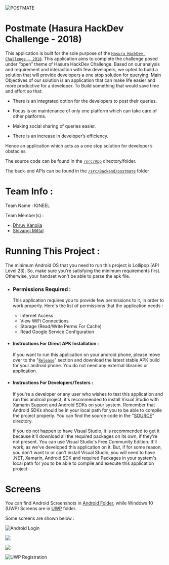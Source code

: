 ![POSTMATE](https://i.imgur.com/DAw4iIB.png)

# Postmate (Hasura HackDev Challenge - 2018)
This application is built for the sole purpose of the [`Hasura HackDev Challenge - 2018`](https://www.hackerearth.com/sprints/hasura-hackdev-challenge/). 
This application aims to complete the challenge posed under “open” theme of Hasura HackDev Challenge. 
Based on our analysis and requirement and interaction with few developers, we opted to build a solution that will provide developers a one stop solution for querying.
Main Objectives of our solution is an application that can make life easier and more productive for a developer. To Build something that would save time and effort so that:

- There is an integrated option for the developers to post their queries.

- Focus is on maintenance of only one platform which can take care of other platforms.

- Making social sharing of queries easier.

- There is an increase in developer’s efficiency.

Hence an application which acts as a one stop solution for developer’s obstacles.

The source code can be found in the [`/src/App`](https://github.com/Team-Igneel/Postmate/tree/master/src/App) directory/folder.

The back-end APIs can be found in the [`/src/Backend/postmate`](https://github.com/Team-Igneel/Postmate/tree/master/src/Backend/postmate) folder

# Team Info :
Team Name : IGNEEL

Team Member(s) : 

- [Dhruv Kanojia](https://github.com/Xonshiz)
- [Shivangi Mittal](https://github.com/shivangimittal41)

# Running This Project :
The minimum Android OS that you need to run this project is Lollipop (API Level 23). So, make sure you're satisfying the minimum requirements first. Otherwise, your handset won't be able to parse the apk file.

- ### Permissions Required :
    This application requires you to provide few permissions to it, in order to work properly. Here's the list of permissions that the application needs :
    - Internet Access
    - View WiFi Connections
    - Storage (Read/Write Perms For Cache)
    - Read Google Service Configuration
    
- #### Instructions For Direct APK Installation :
    If you want to run this application on your android phone, please move over to the "[`Release`](https://github.com/Team-Igneel/Postmate/releases/)" section and download the latest stable APK build for your android phone. You do not need any external libraries or application.

- #### Instructions For Developers/Testers :
     If you're a developer or any user who wishes to test this application and run this android project, it's recommended to install Visual Studio with Xamarin Support and Android SDKs on your system. Remember that Android SDKs should be in your local path for you to be able to compile the project properly. You can find the source code in the "[SOURCE](https://github.com/Team-Igneel/Postmate/tree/master/src/App)" directory.

    If you do not happen to have Visual Studio, it is recommended to get it because it'll download all the required packages on its own, if they're not present. You can use Visual Studio's Free Community Edition. It'll work, as we've developed this application on it.
But, if for some reason, you don't want to or can't install Visual Studio, you will need to have .NET, Xamarin, Android SDK and required Packages in your system's local path for you to be able to compile and execute this application project.

# Screens

You can find Android Screenshots in [Android Folder](https://github.com/Team-Igneel/Postmate/tree/master/screens/android), while Windows 10 (UWP) Screens are in [UWP](https://github.com/Team-Igneel/Postmate/tree/master/screens/uwp) folder.

Some screens are shown below :

![Android Login](https://raw.githubusercontent.com/Team-Igneel/Postmate/master/screens/android/Login.jpg)

![](https://github.com/Team-Igneel/Postmate/blob/master/screens/android/Authentication.jpg?raw=true)

![](https://github.com/Team-Igneel/Postmate/blob/master/screens/uwp/QuestionPosted.PNG?raw=true)

![UWP Registration](https://github.com/Team-Igneel/Postmate/blob/master/screens/uwp/SignUp%20-%201.PNG?raw=true)
